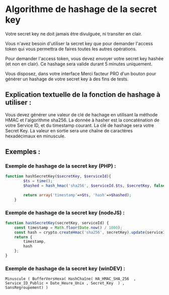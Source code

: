 # Algorithme de hashage de la secret key

Votre secret key ne doit jamais être divulguée, ni transiter en clair.

Vous n'avez besoin d'utiliser la secret key que pour demander l'access token qui vous permettra de faires toutes les autres opérations.

Pour demander l'access token, vous devez envoyer votre secret key hashée (et non en clair). Ce hashage sera valide durant 5 minutes uniquement.

Vous disposez, dans votre interface Merci facteur PRO d'un bouton pour générer un hashage de votre secret key à des fins de tests.


## Explication textuelle de la fonction de hashage à utiliser :

Vous devez générer une valeur de clé de hachage en utilisant la méthode HMAC et l'algorithme sha256.
La donnée à hasher est la concaténation de votre Service ID, et du timestamp courant.
La clé de hashage sera votre Secret Key.
La valeur en sortie sera une chaîne de caractères hexadécimaux en minuscule.

## Exemples : 

### Exemple de hashage de la secret key (PHP) :
```php
function hashSecretKey($secretKey, $serviceId){
        $ts = time();
        $hashed = hash_hmac('sha256', $serviceId.$ts, $secretKey, false);
        
        return array('timestamp'=>$ts, 'hash'=>$hashed);
    }
 ```
 
 ### Exemple de hashage de la secret key (nodeJS) :
```javascript
function hashSecretKey(secretKey, serviceId) {
    const timestamp = Math.floor(Date.now() / 1000);
    const hash = crypto.createHmac('sha256', secretKey).update(serviceId + timestamp).digest('hex');
    return {
        timestamp,
        hash
    };
}
 ```
 
 ### Exemple de hashage de la secret key (winDEV) :
```windev
Minuscule ( BufferVersHexa( HashChaîne( HA_HMAC_SHA_256  , Service_ID_Public + Date_Heure_Unix , Secret_Key  ) , SansRegroupement) )
 ```
